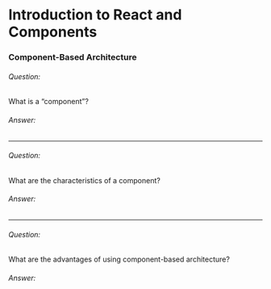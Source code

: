 
# Introduction to React and Components

### Component-Based Architecture

###### Question:   
What is a “component”?

###### Answer:

---



###### Question:
What are the characteristics of a component?

###### Answer:


---

###### Question:
What are the advantages of using component-based architecture?
###### Answer:
